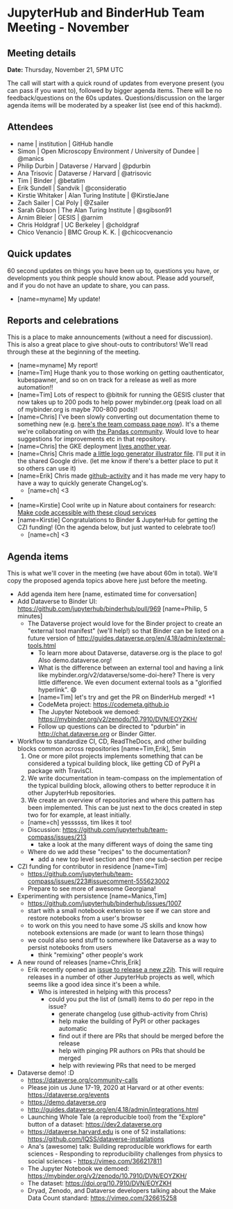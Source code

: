 # JupyterHub and BinderHub Team Meeting - November

## Meeting details

**Date:** Thursday, November 21, 5PM UTC

The call will start with a quick round of updates from everyone present (you can pass if you want to), followed by bigger agenda items. There will be no feedback/questions on the 60s updates. Questions/discussion on the larger agenda items will be moderated by a speaker list (see end of this hackmd).

## Attendees

* name | institution | GitHub handle
* Simon | Open Microscopy Environment / University of Dundee | @manics
* Philip Durbin | Dataverse / Harvard | @pdurbin
* Ana Trisovic | Dataverse / Harvard | @atrisovic
* Tim | Binder | @betatim
* Erik Sundell | Sandvik | @consideratio
* Kirstie Whitaker | Alan Turing Institute | @KirstieJane 
* Zach Sailer | Cal Poly | @Zsailer
* Sarah Gibson | The Alan Turing Institute | @sgibson91
* Arnim Bleier | GESIS | @arnim
* Chris Holdgraf | UC Berkeley | @choldgraf
* Chico Venancio | BMC Group K. K. | @chicocvenancio

## Quick updates

60 second updates on things you have been up to, questions you have, or developments you think people should know about. Please add yourself, and if you do not have an update to share, you can pass.

* [name=myname] My update!


## Reports and celebrations

This is a place to make announcements (without a need for discussion). This is also a great place to give shout-outs to contributors! We'll read through these at the beginning of the meeting.

* [name=myname] My report!
* [name=Tim] Huge thank you to those working on getting oauthenticator, kubespawner, and so on on track for a release as well as more automation!!
* [name=Tim] Lots of respect to @bitnik for running the GESIS cluster that now takes up to 200 pods to help power mybinder.org (peak load on all of mybinder.org is maybe 700-800 pods)!
* [name=Chris] I've been slowly converting out documentation theme to something new (e.g. [here's the team compass page now](https://jupyterhub-team-compass.readthedocs.io/en/latest/)). It's a theme we're collaborating on with [the Pandas community](https://github.com/pandas-dev/pandas-sphinx-theme). Would love to hear suggestions for improvements etc in that repository.
* [name=Chris] the GKE deployment [lives another year](https://github.com/jupyterhub/team-compass/issues/214).
* [name=Chris] Chris made [a little logo generator illustrator file](https://www.dropbox.com/s/ughi4alsq91p02j/logo-generator.ai?dl=0). I'll put it in the shared Google drive. (let me know if there's a better place to put it so others can use it) 
* [name=Erik] Chris made [github-activity](https://github.com/choldgraf/github-activity) and it has made me very hapy to have a way to quickly generate ChangeLog's.
    * [name=ch] <3
* 
* [name=Kirstie] Cool write up in Nature about containers for research: [Make code accessible with these cloud services](https://www.nature.com/articles/d41586-019-03366-x)
* [name=Kirstie] Congratulations to Binder & JupyterHub for getting the CZI funding! (On the agenda below, but just wanted to celebrate too!)
    * [name=ch] <3

## Agenda items

This is what we'll cover in the meeting (we have about 60m in total). We'll copy the proposed agenda topics above here just before the meeting.

* Add agenda item here [name, estimated time for conversation]
* Add Dataverse to Binder UI: https://github.com/jupyterhub/binderhub/pull/969 [name=Philip, 5 minutes]
    * The Dataverse project would love for the Binder project to create an "external tool manifest" (we'll help!) so that Binder can be listed on a future version of http://guides.dataverse.org/en/4.18/admin/external-tools.html 
        * To learn more about Dataverse, dataverse.org is the place to go! Also demo.dataverse.org!
        * What is the difference between an external tool and having a link like mybinder.org/v2/dataverse/some-doi-here? There is very little difference. We even document external tools as a "glorified hyperlink". :smile: 
        * [name=Tim] let's try and get the PR on BinderHub merged! +1
        * CodeMeta project: https://codemeta.github.io
        * The Jupyter Notebook we demoed: https://mybinder.org/v2/zenodo/10.7910/DVN/EOYZKH/
        * Follow up questions can be directed to "pdurbin" in http://chat.dataverse.org or Binder Gitter.
* Workflow to standardize CI, CD, ReadTheDocs, and other building blocks common across repositories [name=Tim,Erik], 5min
    1. One or more pilot projects implements something that can be considered a typical building block, like getting CD of PyPI a package with TravisCI.
    2. We write documentation in team-compass on the implementation of the typical building block, allowing others to better reproduce it in other JupyterHub repositories.
    3. We create an overview of repositories and where this pattern has been implemented. This can be just next to the docs created in step two for for example, at least initially.
    * [name=ch] yessssss, tim likes it too!
    * Discussion: https://github.com/jupyterhub/team-compass/issues/213
        * take a look at the many different ways of doing the same ting
    * Where do we add these "recipes" to the documentation?
        * add a new top level section and then one sub-section per recipe
* CZI funding for contributor in residence [name=Tim]
    * https://github.com/jupyterhub/team-compass/issues/223#issuecomment-555623002
    * Prepare to see more of awesome Georgiana!
* Experimenting with persistence [name=Manics,Tim]
    * https://github.com/jupyterhub/binderhub/issues/1007
    * start with a small notebook extension to see if we can store and restore notebooks from a user's browser
    * to work on this you need to have some JS skills and know how notebook extensions are made (or want to learn those things)
    * we could also send stuff to somewhere like Dataverse as a way to persist notebooks from users
        * think "remixing" other people's work
* A new round of releases [name=Chris,Erik]
    * Erik recently opened an [issue to release a new z2jh](https://github.com/jupyterhub/team-compass/issues/228). This will require releases in a number of other JupyterHub projects as well, which seems like a good idea since it's been a while.
        * Who is interested in helping with this process?
            * could you put the list of (small) items to do per repo in the issue?
                * generate changelog (use github-activity from Chris)
                * help make the building of PyPI or other packages automatic
                * find out if there are PRs that should be merged before the release
                * help with pinging PR authors on PRs that should be merged
                * help with reviewing PRs that need to be merged
* Dataverse demo! :D
    * https://dataverse.org/community-calls
    * Please join us June 17-19, 2020 at Harvard or at other events: https://dataverse.org/events
    * https://demo.dataverse.org
    * http://guides.dataverse.org/en/4.18/admin/integrations.html
    * Launching Whole Tale (a reproducible tool) from the "Explore" button of a dataset: https://dev2.dataverse.org
    * https://dataverse.harvard.edu is one of 52 installations: https://github.com/IQSS/dataverse-installations
    * Ana's (awesome) talk: Building reproducible workflows for earth sciences - Responding to reproducibility challenges from physics to social sciences - https://vimeo.com/366217811 
    * The Jupyter Notebook we demoed: https://mybinder.org/v2/zenodo/10.7910/DVN/EOYZKH/
    * The dataset: https://doi.org/10.7910/DVN/EOYZKH
    * Dryad, Zenodo, and Dataverse developers talking about the Make Data Count standard: https://vimeo.com/326615258
